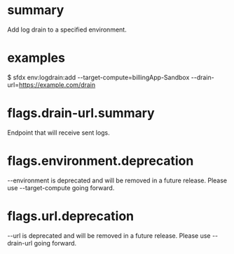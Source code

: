 # summary

Add log drain to a specified environment.

# examples

$ sfdx env:logdrain:add --target-compute=billingApp-Sandbox --drain-url=https://example.com/drain

# flags.drain-url.summary

Endpoint that will receive sent logs.

# flags.environment.deprecation

--environment is deprecated and will be removed in a future release. Please use --target-compute going forward.

# flags.url.deprecation

--url is deprecated and will be removed in a future release. Please use --drain-url going forward.
